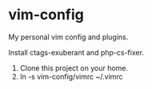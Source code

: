 vim-config
==========

My personal vim config and plugins.

Install ctags-exuberant and php-cs-fixer.

1. Clone this project on your home.
2. ln -s vim-config/vimrc ~/.vimrc
